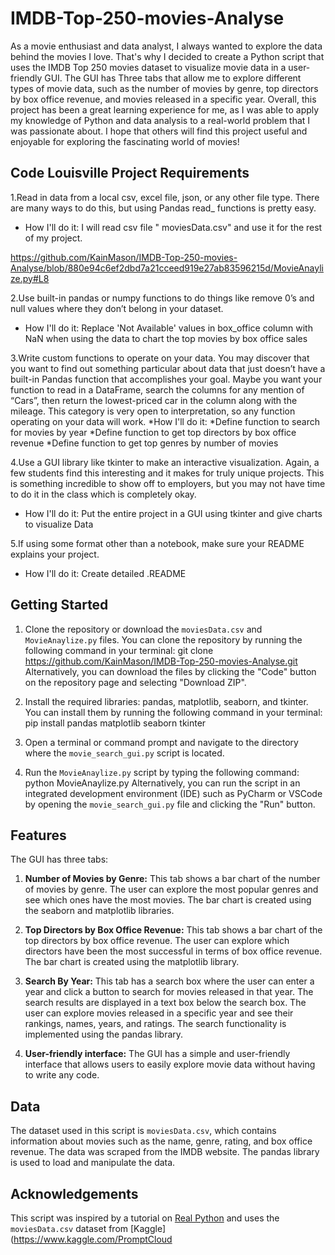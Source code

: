 # IMDB-Top-250-movies-Analyse

As a movie enthusiast and data analyst, I always wanted to explore the data behind the movies I love. That's why I decided to create a Python script that uses the IMDB Top 250 movies dataset to visualize movie data in a user-friendly GUI. The GUI has Three tabs that allow me to explore different types of movie data, such as the number of movies by genre, top directors by box office revenue, and movies released in a specific year.
Overall, this project has been a great learning experience for me, as I was able to apply my knowledge of Python and data analysis to a real-world problem that I was passionate about. I hope that others will find this project useful and enjoyable for exploring the fascinating world of movies!

## Code Louisville Project Requirements

1.Read in data from a local csv,
excel file, json, or any other
file type. There are many
ways to do this, but using
Pandas read_ functions is
pretty easy.

* How I'll do it: I will read csv file " moviesData.csv" and use it for the rest of my project.

<https://github.com/KainMason/IMDB-Top-250-movies-Analyse/blob/880e94c6ef2dbd7a21cceed919e27ab83596215d/MovieAnaylize.py#L8>

2.Use built-in pandas or numpy
functions to do things like
remove 0’s and null values
where they don’t belong in
your dataset.

* How I'll do it:  Replace 'Not Available' values in box_office column with NaN when using the data to chart the top movies by box office sales

3.Write custom functions to
operate on your data. You
may discover that you want to
find out something particular
about data that just doesn’t
have a built-in Pandas
function that accomplishes
your goal. Maybe you want
your function to read in a
DataFrame, search the
columns for any mention of
“Cars”, then return the
lowest-priced car in the
column along with the
mileage. This category is very
open to interpretation, so any
function operating on your
data will work.
*How I'll do it:
*Define function to search for movies by year
*Define function to get top directors by box office revenue
*Define function to get top genres by number of movies

4.Use a GUI library like tkinter
to make an interactive
visualization. Again, a few
students find this interesting
and it makes for truly unique
projects. This is something
incredible to show off to
employers, but you may not
have time to do it in the class
which is completely okay.

* How I'll do it: Put the entire project in a GUI using tkinter and give charts to visualize Data

5.If using some format other
than a notebook, make sure
your README explains your
project.

* How I'll do it: Create detailed .README

## Getting Started

1. Clone the repository or download the `moviesData.csv` and `MovieAnaylize.py` files. You can clone the repository by running the following command in your terminal:
git clone <https://github.com/KainMason/IMDB-Top-250-movies-Analyse.git>
Alternatively, you can download the files by clicking the "Code" button on the repository page and selecting "Download ZIP".
2. Install the required libraries: pandas, matplotlib, seaborn, and tkinter. You can install them by running the following command in your terminal:
pip install pandas matplotlib seaborn tkinter

3. Open a terminal or command prompt and navigate to the directory where the `movie_search_gui.py` script is located.
4. Run the `MovieAnaylize.py` script by typing the following command:
python MovieAnaylize.py
Alternatively, you can run the script in an integrated development environment (IDE) such as PyCharm or VSCode by opening the `movie_search_gui.py` file and clicking the "Run" button.

## Features

The GUI has three tabs:

1. **Number of Movies by Genre:** This tab shows a bar chart of the number of movies by genre. The user can explore the most popular genres and see which ones have the most movies. The bar chart is created using the seaborn and matplotlib libraries.

2. **Top Directors by Box Office Revenue:** This tab shows a bar chart of the top directors by box office revenue. The user can explore which directors have been the most successful in terms of box office revenue. The bar chart is created using the matplotlib library.

3. **Search By Year:** This tab has a search box where the user can enter a year and click a button to search for movies released in that year. The search results are displayed in a text box below the search box. The user can explore movies released in a specific year and see their rankings, names, years, and ratings. The search functionality is implemented using the pandas library.

4. **User-friendly interface:** The GUI has a simple and user-friendly interface that allows users to easily explore movie data without having to write any code.

## Data

The dataset used in this script is `moviesData.csv`, which contains information about movies such as the name, genre, rating, and box office revenue. The data was scraped from the IMDB website. The pandas library is used to load and manipulate the data.

## Acknowledgements

This script was inspired by a tutorial on [Real Python](https://realpython.com/python-gui-tkinter/) and uses the `moviesData.csv` dataset from [Kaggle](https://www.kaggle.com/PromptCloud
